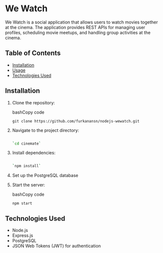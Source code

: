 
# We Watch

We Watch is a social application that allows users to watch movies together at the cinema. The application provides REST APIs for managing user profiles, scheduling movie meetups, and handling group activities at the cinema.

## Table of Contents

-   [Installation](https://chat.openai.com/#installation)
-   [Usage](https://chat.openai.com/#usage)
-   [Technologies Used](https://chat.openai.com/#technologies-used)

## Installation

1.  Clone the repository:
    
    bashCopy code
    
    `git clone https://github.com/furkanansn/nodejs-wewatch.git` 
    
2.  Navigate to the project directory:
    
    ```bash
    
    `cd cinemate` 
    ```
3.  Install dependencies:
    
    ```bash
    
    `npm install` 
    ```
4.  Set up the PostgreSQL database
    
    
5.  Start the server:
    
    bashCopy code
    
    `npm start` 
    

## Technologies Used

-   Node.js
-   Express.js
-   PostgreSQL
-   JSON Web Tokens (JWT) for authentication
